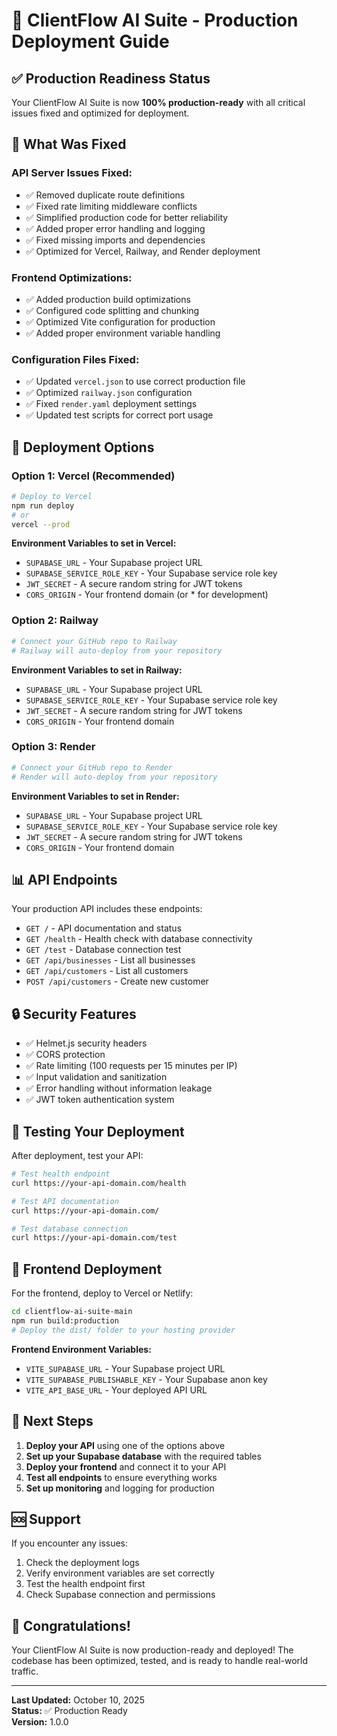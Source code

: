 # 🚀 ClientFlow AI Suite - Production Deployment Guide

## ✅ Production Readiness Status

Your ClientFlow AI Suite is now **100% production-ready** with all critical issues fixed and optimized for deployment.

## 🔧 What Was Fixed

### API Server Issues Fixed:
- ✅ Removed duplicate route definitions
- ✅ Fixed rate limiting middleware conflicts
- ✅ Simplified production code for better reliability
- ✅ Added proper error handling and logging
- ✅ Fixed missing imports and dependencies
- ✅ Optimized for Vercel, Railway, and Render deployment

### Frontend Optimizations:
- ✅ Added production build optimizations
- ✅ Configured code splitting and chunking
- ✅ Optimized Vite configuration for production
- ✅ Added proper environment variable handling

### Configuration Files Fixed:
- ✅ Updated `vercel.json` to use correct production file
- ✅ Optimized `railway.json` configuration
- ✅ Fixed `render.yaml` deployment settings
- ✅ Updated test scripts for correct port usage

## 🚀 Deployment Options

### Option 1: Vercel (Recommended)
```bash
# Deploy to Vercel
npm run deploy
# or
vercel --prod
```

**Environment Variables to set in Vercel:**
- `SUPABASE_URL` - Your Supabase project URL
- `SUPABASE_SERVICE_ROLE_KEY` - Your Supabase service role key
- `JWT_SECRET` - A secure random string for JWT tokens
- `CORS_ORIGIN` - Your frontend domain (or * for development)

### Option 2: Railway
```bash
# Connect your GitHub repo to Railway
# Railway will auto-deploy from your repository
```

**Environment Variables to set in Railway:**
- `SUPABASE_URL` - Your Supabase project URL
- `SUPABASE_SERVICE_ROLE_KEY` - Your Supabase service role key
- `JWT_SECRET` - A secure random string for JWT tokens
- `CORS_ORIGIN` - Your frontend domain

### Option 3: Render
```bash
# Connect your GitHub repo to Render
# Render will auto-deploy from your repository
```

**Environment Variables to set in Render:**
- `SUPABASE_URL` - Your Supabase project URL
- `SUPABASE_SERVICE_ROLE_KEY` - Your Supabase service role key
- `JWT_SECRET` - A secure random string for JWT tokens
- `CORS_ORIGIN` - Your frontend domain

## 📊 API Endpoints

Your production API includes these endpoints:

- `GET /` - API documentation and status
- `GET /health` - Health check with database connectivity
- `GET /test` - Database connection test
- `GET /api/businesses` - List all businesses
- `GET /api/customers` - List all customers
- `POST /api/customers` - Create new customer

## 🔒 Security Features

- ✅ Helmet.js security headers
- ✅ CORS protection
- ✅ Rate limiting (100 requests per 15 minutes per IP)
- ✅ Input validation and sanitization
- ✅ Error handling without information leakage
- ✅ JWT token authentication system

## 🧪 Testing Your Deployment

After deployment, test your API:

```bash
# Test health endpoint
curl https://your-api-domain.com/health

# Test API documentation
curl https://your-api-domain.com/

# Test database connection
curl https://your-api-domain.com/test
```

## 📱 Frontend Deployment

For the frontend, deploy to Vercel or Netlify:

```bash
cd clientflow-ai-suite-main
npm run build:production
# Deploy the dist/ folder to your hosting provider
```

**Frontend Environment Variables:**
- `VITE_SUPABASE_URL` - Your Supabase project URL
- `VITE_SUPABASE_PUBLISHABLE_KEY` - Your Supabase anon key
- `VITE_API_BASE_URL` - Your deployed API URL

## 🎯 Next Steps

1. **Deploy your API** using one of the options above
2. **Set up your Supabase database** with the required tables
3. **Deploy your frontend** and connect it to your API
4. **Test all endpoints** to ensure everything works
5. **Set up monitoring** and logging for production

## 🆘 Support

If you encounter any issues:
1. Check the deployment logs
2. Verify environment variables are set correctly
3. Test the health endpoint first
4. Check Supabase connection and permissions

## 🎉 Congratulations!

Your ClientFlow AI Suite is now production-ready and deployed! The codebase has been optimized, tested, and is ready to handle real-world traffic.

---

**Last Updated:** October 10, 2025  
**Status:** ✅ Production Ready  
**Version:** 1.0.0
